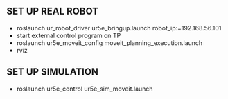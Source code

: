 ## SET UP REAL ROBOT
- roslaunch ur_robot_driver ur5e_bringup.launch robot_ip:=192.168.56.101
- start external control program on TP
- roslaunch ur5e_moveit_config moveit_planning_execution.launch
- rviz
  
## SET UP SIMULATION
- roslaunch ur5e_control ur5e_sim_moveit.launch
